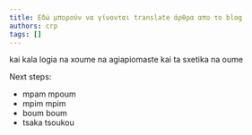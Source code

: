 ```yaml
---
title: Εδώ μπορούν να γίνονται translate άρθρα απο το blog
authors: crp
tags: []
---
```


kai kala logia na xoume na agiapiomaste kai ta sxetika na oume

Next steps:
- mpam mpoum
- mpim mpim
- boum boum
- tsaka tsoukou